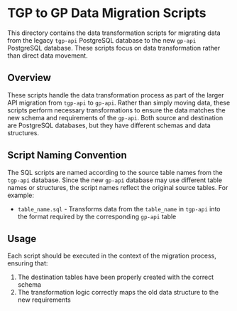 # TGP to GP Data Migration Scripts

This directory contains the data transformation scripts for migrating data from the legacy `tgp-api` PostgreSQL database to the new `gp-api` PostgreSQL database. These scripts focus on data transformation rather than direct data movement.

## Overview

These scripts handle the data transformation process as part of the larger API migration from `tgp-api` to `gp-api`. Rather than simply moving data, these scripts perform necessary transformations to ensure the data matches the new schema and requirements of the `gp-api`. Both source and destination are PostgreSQL databases, but they have different schemas and data structures.

## Script Naming Convention

The SQL scripts are named according to the source table names from the `tgp-api` database. Since the new `gp-api` database may use different table names or structures, the script names reflect the original source tables. For example:

- `table_name.sql` - Transforms data from the `table_name` in `tgp-api` into the format required by the corresponding `gp-api` table

## Usage

Each script should be executed in the context of the migration process, ensuring that:
1. The destination tables have been properly created with the correct schema
2. The transformation logic correctly maps the old data structure to the new requirements

